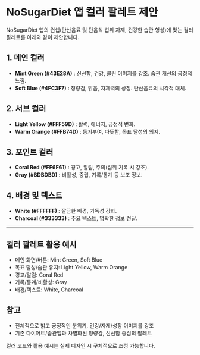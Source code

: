 # NoSugarDiet 앱 컬러 팔레트 제안

NoSugarDiet 앱의 컨셉(탄산음료 및 단음식 섭취 자제, 건강한 습관 형성)에 맞는 컬러 팔레트를 아래와 같이 제안합니다.

## 1. 메인 컬러
- **Mint Green (#43E28A)** : 신선함, 건강, 클린 이미지를 강조. 습관 개선의 긍정적 느낌.
- **Soft Blue (#4FC3F7)** : 청량감, 맑음, 자제력의 상징. 탄산음료의 시각적 대체.

## 2. 서브 컬러
- **Light Yellow (#FFF59D)** : 활력, 에너지, 긍정적 변화.
- **Warm Orange (#FFB74D)** : 동기부여, 따뜻함, 목표 달성의 의지.

## 3. 포인트 컬러
- **Coral Red (#FF6F61)** : 경고, 알림, 주의(섭취 기록 시 강조).
- **Gray (#BDBDBD)** : 비활성, 중립, 기록/통계 등 보조 정보.

## 4. 배경 및 텍스트
- **White (#FFFFFF)** : 깔끔한 배경, 가독성 강화.
- **Charcoal (#333333)** : 주요 텍스트, 명확한 정보 전달.

---

## 컬러 팔레트 활용 예시
- 메인 화면/버튼: Mint Green, Soft Blue
- 목표 달성/습관 유지: Light Yellow, Warm Orange
- 경고/알림: Coral Red
- 기록/통계/비활성: Gray
- 배경/텍스트: White, Charcoal

## 참고
- 전체적으로 밝고 긍정적인 분위기, 건강/자제/성장 이미지를 강조
- 기존 다이어트/습관앱과 차별화된 청량감, 신선함 중심의 팔레트

컬러 코드와 활용 예시는 실제 디자인 시 구체적으로 조정 가능합니다.

